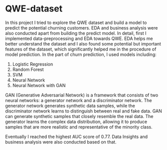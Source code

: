# QWE-dataset
In this project I tried to explore the QWE dataset and build a model to predict the potential churning customers. EDA and business analysis were also conducted apart from building the predict model.
In detail, first I implemented data-preprocessing and EDA towards QWE. EDA helps me better understand the dataset and I also found some potential but important features of the dataset, which significantly helped me in the procedure of model prediction.
In the part of churn prediction, I used models including:
1. Logistic Regression
2. Random Forest
3. SVM
4. Neural Network
5. Neural Network with GAN

GAN (Generative Adversarial Network) is a framework that consists of two neural networks: a generator network and a discriminator network. The generator network generates synthetic data samples, while the discriminator network learns to distinguish between real and fake data. GAN can generate synthetic samples that closely resemble the real data. The generator learns the complex data distribution, allowing it to produce samples that are more realistic and representative of the minority class.

Eventually I reached the highest AUC score of 0.77. Data Insights and business analysis were also conducted based on that.
